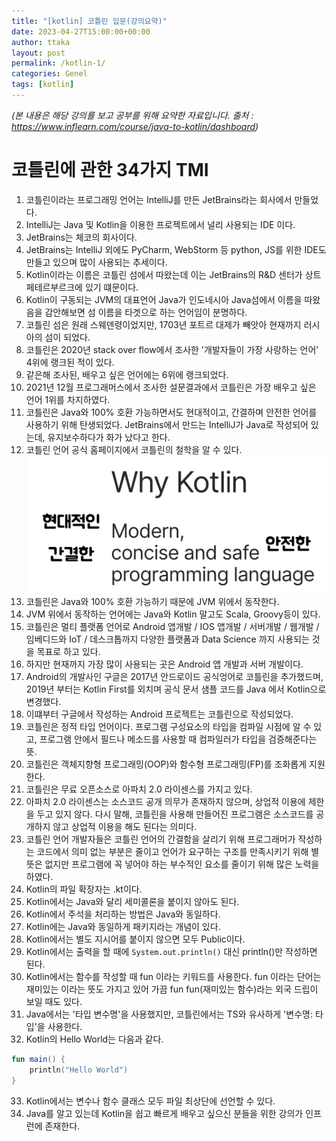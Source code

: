 ```yaml
---
title: "[kotlin] 코틀린 입문(강의요약)"
date: 2023-04-27T15:00:00+00:00
author: ttaka
layout: post
permalink: /kotlin-1/
categories: Genel
tags: [kotlin]
---
```


_(본 내용은 해당 강의를 보고 공부를 위해 요약한 자료입니다. 출처 : https://www.inflearn.com/course/java-to-kotlin/dashboard)_

# 코틀린에 관한 34가지 TMI
1. 코틀린이라는 프로그래밍 언어는 IntelliJ를 만든 JetBrains라는 회사에서 만들었다.
2. IntelliJ는 Java 및 Kotlin을 이용한 프로젝트에서 널리 사용되는 IDE 이다.
3. JetBrains는 체코의 회사이다.
4. JetBrains는 IntelliJ 외에도 PyCharm, WebStorm 등 python, JS를 위한 IDE도 만들고 있으며 많이 사용되는 추세이다.
5. Kotlin이라는 이름은 코틀린 섬에서 따왔는데 이는 JetBrains의 R&D 센터가 상트페테르부르크에 있기 떄문이다.
6. Kotlin이 구동되는 JVM의 대표언어 Java가 인도네시아 Java섬에서 이름을 따왔음을 감안해보면 섬 이름을 타겟으로 하는 언어임이 분명하다.
7. 코틀린 섬은 원래 스웨덴령이었지만, 1703년 포트르 대제가 빼앗아 현재까지 러시아의 섬이 되었다.
8. 코틀린은 2020년 stack over flow에서 조사한 '개발자들이 가장 사랑하는 언어' 4위에 랭크된 적이 있다.
9. 같은해 조사된, 배우고 싶은 언어에는 6위에 랭크되었다.
10. 2021년 12월 프로그래머스에서 조사한 설문결과에서 코틀린은 가장 배우고 싶은 언어 1위를 차지하였다.
11. 코틀린은 Java와 100% 호환 가능하면서도 현대적이고, 간결하며 안전한 언어를 사용하기 위해 탄생되었다. JetBrains에서 만드는 IntelliJ가 Java로 작성되어 있는데, 유지보수하다가 화가 났다고 한다.
12. 코틀린 언어 공식 홈페이지에서 코틀린의 철학을 알 수 있다.
![kotlin](../assets/images/kotlin-summary.png)
13. 코틀린은 Java와 100% 호환 가능하기 때문에 JVM 위에서 동작한다.
14. JVM 위에서 동작하는 언어에는 Java와 Kotlin 말고도 Scala, Groovy등이 있다.
15. 코틀린은 멀티 플랫폼 언어로 Android 앱개발 / IOS 앱개발 / 서버개발 / 웹개발 / 임베디드와 IoT / 데스크톱까지 다양한 플랫폼과 Data Science 까지 사용되는 것을 목표로 하고 있다.
16. 하지만 현재까지 가장 많이 사용되는 곳은 Android 앱 개발과 서버 개발이다.
17. Android의 개발사인 구글은 2017년 안드로이드 공식엉어로 코틀린을 추가했드며, 2019년 부터는 Kotlin First를 외치며 공식 문서 샘플 코드를 Java 에서 Kotlin으로 변경했다.
18. 이떄부터 구글에서 작성하는 Android 프로젝트는 코틀린으로 작성되었다.
19. 코틀린은 정적 타입 언어이다. 프로그램 구성요소의 타입을 컴파일 시점에 알 수 있고, 프로그램 안에서 필드나 메소드를 사용할 때 컴파일러가 타입을 검증해준다는 뜻.
20. 코틀린은 객체지향형 프로그래밍(OOP)와 함수형 프로그래밍(FP)를 조화롭게 지원한다.
21. 코틀린은 무료 오픈소스로 아파치 2.0 라이센스를 가지고 있다.
22. 아파치 2.0 라이센스는 소스코드 공개 의무가 존재하지 않으며, 상업적 이용에 제한을 두고 있지 않다. 다시 말해, 코틀린을 사용해 만들어진 프로그램은 소스코드를 공개하지 않고 상업적 이용을 해도 된다는 의미다.
23. 코틀린 언어 개발자들은 코틀린 언어의 간결함을 살리기 위해 프로그래머가 작성하는 코드에서 의미 없는 부분은 줄이고 언어가 요구하는 구조를 만족시키기 위해 별 뜻은 없지만 프로그램에 꼭 넣어야 하는 부수적인 요소를 줄이기 위해 많은 노력을 하였다.
24. Kotlin의 파일 확장자는 .kt이다.
25. Kotlin에서는 Java와 달리 세미콜론을 붙이지 않아도 된다.
26. Kotlin에서 주석을 처리하는 방법은 Java와 동일하다.
27. Kotlin에는 Java와 동일하게 패키지라는 개념이 있다.
28. Kotlin에서는 별도 지시어를 붙이지 않으면 모두 Public이다.
29. Kotlin에서는 출력을 할 때에 `System.out.println()` 대신 println()만 작성하면 된다.
30. Kotlin에서는 함수를 작성할 때 fun 이라는 키워드를 사용한다. fun 이라는 단어는 재미있는 이라는 뜻도 가지고 있어 가끔 fun fun(재미있는 함수)라는 외국 드립이 보일 때도 있다.
31. Java에서는 '타입 변수명'을 사용했지만, 코틀린에서는 TS와 유사하게 '변수명: 타입'을 사용한다.
32. Kotlin의 Hello World는 다음과 같다.
```kotlin
fun main() {
    println("Hello World")
}
```
33. Kotlin에서는 변수나 함수 클래스 모두 파일 최상단에 선언할 수 있다.
34. Java를 알고 있는데 Kotlin을 쉽고 빠르게 배우고 싶으신 분들을 위한 강의가 인프런에 존재한다.






